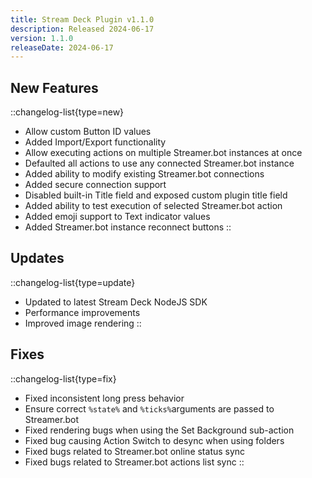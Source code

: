 ```yaml
---
title: Stream Deck Plugin v1.1.0
description: Released 2024-06-17
version: 1.1.0
releaseDate: 2024-06-17
---
```


## New Features
::changelog-list{type=new}
- Allow custom Button ID values
- Added Import/Export functionality
- Allow executing actions on multiple Streamer.bot instances at once
- Defaulted all actions to use any connected Streamer.bot instance
- Added ability to modify existing Streamer.bot connections
- Added secure connection support
- Disabled built-in Title field and exposed custom plugin title field
- Added ability to test execution of selected Streamer.bot action
- Added emoji support to Text​ indicator values
- Added Streamer.bot instance reconnect buttons
::

## Updates
::changelog-list{type=update}
- Updated to latest Stream Deck NodeJS SDK
- Performance improvements
- Improved image rendering
::

## Fixes
::changelog-list{type=fix}
- Fixed inconsistent long press behavior
- Ensure correct `%state%`​ and `%ticks%`​ arguments are passed to Streamer.bot
- Fixed rendering bugs when using the Set Background sub-action
- Fixed bug causing Action Switch to desync when using folders
- Fixed bugs related to Streamer.bot online status sync
- Fixed bugs related to Streamer.bot actions list sync
::